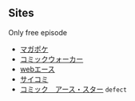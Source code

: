 ## Sites
Only free episode

* [マガポケ](https://pocket.shonenmagazine.com/)
* [コミックウォーカー](https://comic-walker.com/)
* [webエース](https://web-ace.jp/)
* [サイコミ](https://cycomi.com/)
* [コミック　アース・スター](https://comic-earthstar.jp/) `defect`